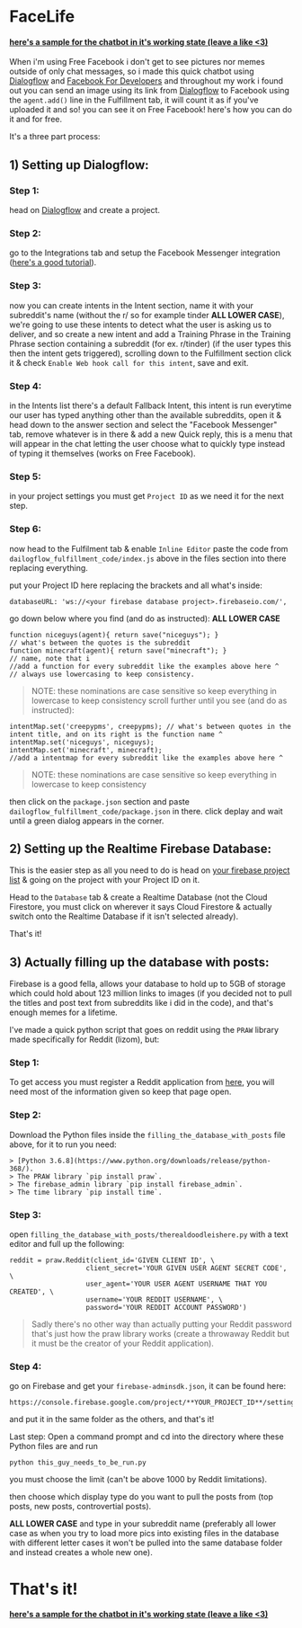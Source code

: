 # FaceLife
#### [here's a sample for the chatbot in it's working state (leave a like <3)](https://www.facebook.com/FaceLife-437256150456258/?ref=settings)

  When i'm using Free Facebook i don't get to see pictures nor memes outside of only chat messages, so i made this quick chatbot using [Dialogflow](https://dialogflow.com) and [Facebook For Developers](https://developers.facebook.com) and throughout my work i found out you can send an image using its link from [Dialogflow](https://dialogflow.com) to Facebook using the `agent.add()` line in the Fulfillment tab, it will count it as if you've uploaded it and so! you can see it on Free Facebook! here's how you can do it and for free.
  
  It's a three part process:
  ## 1) Setting up Dialogflow:
  
  ### Step 1:
  head on [Dialogflow](https://dialogflow.com) and create a project.
  
  ### Step 2:
  go to the Integrations tab and setup the Facebook Messenger integration ([here's a good tutorial](https://www.youtube.com/watch?v=-2hE3YHsuBQ)).
  
  ### Step 3:
  now you can create intents in the Intent section, name it with your subreddit's name (without the r/ so for example tinder **ALL LOWER CASE**), we're going to use these intents to detect what the user is asking us to deliver, and so create a new intent and add a Training Phrase in the Training Phrase section containing a subreddit (for ex. r/tinder) (if the user types this then the intent gets triggered), scrolling down to the Fulfillment section click it & check `Enable Web hook call for this intent`, save and exit.
  
  ### Step 4:
  in the Intents list there's a default Fallback Intent, this intent is run everytime our user has typed anything other than the available subreddits, open it & head down to the answer section and select the "Facebook Messenger" tab, remove whatever is in there & add a new Quick reply, this is a menu that will appear in the chat letting the user choose what to quickly type instead of typing it themselves (works on Free Facebook).
  
  ### Step 5:
  in your project settings you must get `Project ID` as we need it for the next step.
  
  ### Step 6:
  now head to the Fulfilment tab & enable `Inline Editor` paste the code from `dailogflow_fulfillment_code/index.js` above in the files section into there replacing everything.
  
  put your Project ID here replacing the brackets and all what's inside:
  ```
  databaseURL: 'ws://<your firebase database project>.firebaseio.com/',
  ```
  
  go down below where you find (and do as instructed): **ALL LOWER CASE**
  ```
  function niceguys(agent){ return save("niceguys"); }                 // what's between the quotes is the subreddit
  function minecraft(agent){ return save("minecraft"); }               // name, note that i
  //add a function for every subreddit like the examples above here ^  // always use lowercasing to keep consistency.
  ```
  >NOTE: these nominations are case sensitive so keep everything in lowercase to keep consistency
  >scroll further until you see (and do as instructed):
  ```
  intentMap.set('creepypms', creepypms); // what's between quotes in the intent title, and on its right is the function name ^
  intentMap.set('niceguys', niceguys);
  intentMap.set('minecraft', minecraft);
  //add a intentmap for every subreddit like the examples above here ^
  ```
  >NOTE: these nominations are case sensitive so keep everything in lowercase to keep consistency
  
  
  
  then click on the `package.json` section and paste `dailogflow_fulfillment_code/package.json` in there.
  click deplay and wait until a green dialog appears in the corner.
  
   ## 2) Setting up the Realtime Firebase Database:
  
  This is the easier step as all you need to do is head on [your firebase project list](https://console.firebase.google.com/u/0/) & going on the project with your Project ID on it.
  
  Head to the `Database` tab & create a Realtime Database (not the Cloud Firestore, you must click on wherever it says Cloud Firestore & actually switch onto the Realtime Database if it isn't selected already).
  
  That's it!
  
  ## 3) Actually filling up the database with posts:
  
  Firebase is a good fella, allows your database to hold up to 5GB of storage which could hold about 123 million links to images (if you decided not to pull the titles and post text from subreddits like i did in the code), and that's enough memes for a lifetime.
  
  I've made a quick python script that goes on reddit using the `PRAW` library made specifically for Reddit (lizom), but:
  
  ### Step 1:
  To get access you must register a Reddit application from [here](https://www.reddit.com/prefs/apps/), you will need most of the information given so keep that page open.
  
  ### Step 2:
  Download the Python files inside the `filling_the_database_with_posts` file above, for it to run you need:
  
    > [Python 3.6.8](https://www.python.org/downloads/release/python-368/).
    > The PRAW library `pip install praw`.
    > The firebase_admin library `pip install firebase_admin`.
    > The time library `pip install time`.
    
  ### Step 3:
  open `filling_the_database_with_posts/therealdoodleishere.py` with a text editor and full up the following:
  ```
  reddit = praw.Reddit(client_id='GIVEN CLIENT ID', \
                     client_secret='YOUR GIVEN USER AGENT SECRET CODE', \
                     user_agent='YOUR USER AGENT USERNAME THAT YOU CREATED', \
                     username='YOUR REDDIT USERNAME', \
                     password='YOUR REDDIT ACCOUNT PASSWORD')
  ```
  >Sadly there's no other way than actually putting your Reddit password that's just how the praw library works (create a throwaway Reddit but it must be the creator of your Reddit application).
  
  ### Step 4:
  go on Firebase and get your `firebase-adminsdk.json`, it can be found here:
  ```
  https://console.firebase.google.com/project/**YOUR_PROJECT_ID**/settings/serviceaccounts/adminsdk
  ```
  and put it in the same folder as the others, and that's it!
  
  Last step: Open a command prompt and cd into the directory where these Python files are and run
  ```
  python this_guy_needs_to_be_run.py
  ```
  you must choose the limit (can't be above 1000 by Reddit limitations).
  
  then choose which display type do you want to pull the posts from (top posts, new posts, controvertial posts).
  
  **ALL LOWER CASE**
  and type in your subreddit name (preferably all lower case as when you try to load more pics into existing files in the database with different letter cases it won't be pulled into the same database folder and instead creates a whole new one).
  
  
  # That's it!
  #### [here's a sample for the chatbot in it's working state (leave a like <3)](https://www.facebook.com/FaceLife-437256150456258/?ref=settings)

